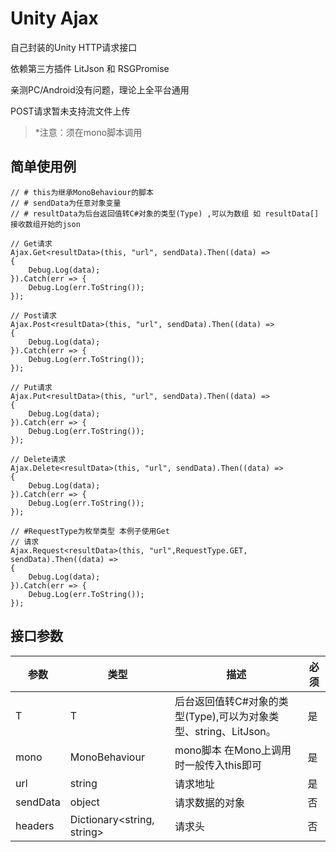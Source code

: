 # Unity Ajax

自己封装的Unity HTTP请求接口

依赖第三方插件 LitJson 和 RSGPromise 

亲测PC/Android没有问题，理论上全平台通用

POST请求暂未支持流文件上传

> *注意：须在mono脚本调用

## 简单使用例
```Csharp
// # this为继承MonoBehaviour的脚本
// # sendData为任意对象变量
// # resultData为后台返回值转C#对象的类型(Type) ,可以为数组 如 resultData[] 接收数组开始的json

// Get请求
Ajax.Get<resultData>(this, "url", sendData).Then((data) =>
{
	Debug.Log(data);
}).Catch(err => {
	Debug.Log(err.ToString());
});

// Post请求
Ajax.Post<resultData>(this, "url", sendData).Then((data) =>
{
	Debug.Log(data);
}).Catch(err => {
	Debug.Log(err.ToString());
});

// Put请求
Ajax.Put<resultData>(this, "url", sendData).Then((data) =>
{
	Debug.Log(data);
}).Catch(err => {
	Debug.Log(err.ToString());
});

// Delete请求
Ajax.Delete<resultData>(this, "url", sendData).Then((data) =>
{
	Debug.Log(data);
}).Catch(err => {
	Debug.Log(err.ToString());
});

// #RequestType为枚举类型 本例子使用Get
// 请求 
Ajax.Request<resultData>(this, "url",RequestType.GET, sendData).Then((data) =>
{
	Debug.Log(data);
}).Catch(err => {
	Debug.Log(err.ToString());
});

```

## 接口参数
| 参数        | 类型    |  描述  | 必须  |
| --------   | -----  | ---- | ---- |
| T        | T     |   后台返回值转C#对象的类型(Type),可以为对象类型、string、LitJson。     | 是 |
| mono        | MonoBehaviour      |   mono脚本 在Mono上调用时一般传入this即可    | 是 |
| url        | string      |   请求地址    | 是 |
| sendData        | object      |   请求数据的对象    | 否 |
| headers        |  Dictionary<string, string>      |   请求头    | 否 |